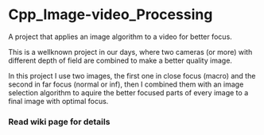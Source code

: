 # Cpp_Image-video_Processing
A project that applies an image algorithm to a video for better focus.

This is a wellknown project in our days, where two cameras (or more) with different depth of field are combined to make a better quality image.

In this project I use two images, the first one in close focus (macro) and the second in far focus (normal or inf), then I combined them with an image selection algorithm to aquire the better focused parts of every image to a final image with optimal focus.


###  Read wiki page for details
